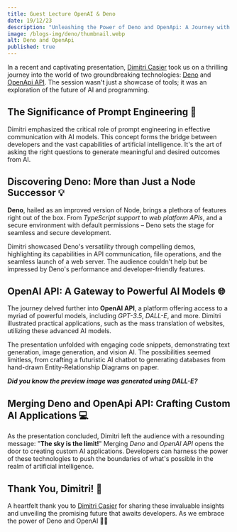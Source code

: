 ```yaml
---
title: Guest Lecture OpenAI & Deno
date: 19/12/23
description: "Unleashing the Power of Deno and OpenApi: A Journey with Dimitri Casier"
image: /blogs-img/deno/thumbnail.webp
alt: Deno and OpenApi
published: true
---
```

In a recent and captivating presentation, [Dimitri Casier](https://www.linkedin.com/in/dimitri-casier-b1b55356/?originalSubdomain=be) took us on a thrilling journey into the world of two groundbreaking technologies: [Deno](https://deno.com/) and [OpenApi API](https://openai.com/blog/openai-api). The session wasn't just a showcase of tools; it was an exploration of the future of AI and programming.

## The Significance of Prompt Engineering 🧠

Dimitri emphasized the critical role of prompt engineering in effective communication with AI models. This concept forms the bridge between developers and the vast capabilities of artificial intelligence. It's the art of asking the right questions to generate meaningful and desired outcomes from AI.

## Discovering Deno: More than Just a Node Successor 💡

**Deno**, hailed as an improved version of Node, brings a plethora of features right out of the box. From *TypeScript support* to *web platform APIs*, and a secure environment with default permissions – Deno sets the stage for seamless and secure development.

Dimitri showcased Deno's versatility through compelling demos, highlighting its capabilities in API communication, file operations, and the seamless launch of a web server. The audience couldn't help but be impressed by Deno's performance and developer-friendly features.

## OpenAI API: A Gateway to Powerful AI Models 🌐

The journey delved further into **OpenAI API**, a platform offering access to a myriad of powerful models, including *GPT-3.5*, *DALL-E*, and more. Dimitri illustrated practical applications, such as the mass translation of websites, utilizing these advanced AI models.

The presentation unfolded with engaging code snippets, demonstrating text generation, image generation, and vision AI. The possibilities seemed limitless, from crafting a futuristic AI chatbot to generating databases from hand-drawn Entity-Relationship Diagrams on paper.

***Did you know the preview image was generated using DALL-E?***


## Merging Deno and OpenApi API: Crafting Custom AI Applications 💻

As the presentation concluded, Dimitri left the audience with a resounding message: "**The sky is the limit!**" Merging *Deno* and *OpenAI API* opens the door to creating custom AI applications. Developers can harness the power of these technologies to push the boundaries of what's possible in the realm of artificial intelligence.

## Thank You, Dimitri! 👏

A heartfelt thank you to [Dimitri Casier](https://www.linkedin.com/in/dimitri-casier-b1b55356/?originalSubdomain=be) for sharing these invaluable insights and unveiling the promising future that awaits developers. As we embrace the power of Deno and OpenAI 🌟🚀

